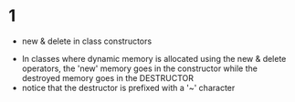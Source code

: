# 1
* new & delete in class constructors
- In classes where dynamic memory is allocated using the new & delete operators, the 'new' memory goes in the constructor while the destroyed memory goes in the DESTRUCTOR
- notice that the destructor is prefixed with a '~' character